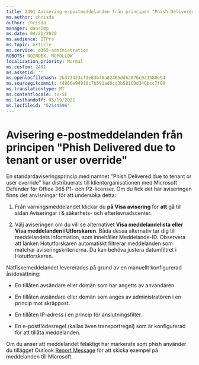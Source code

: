 ```yaml
---
title: 2491 Avisering e-postmeddelanden från principen "Phish Delivered due to tenant or user override"
ms.author: chrisda
author: chrisda
manager: dansimp
ms.date: 04/21/2020
ms.audience: ITPro
ms.topic: article
ms.service: o365-administration
ROBOTS: NOINDEX, NOFOLLOW
localization_priority: Normal
ms.custom: 2491
ms.assetid: ''
ms.openlocfilehash: 2b373423cf3e63b76a62465dd62076c023580e94
ms.sourcegitcommit: f4866e94918c7b591ad0cd3b58169d340bcc7f00
ms.translationtype: MT
ms.contentlocale: sv-SE
ms.lasthandoff: 05/19/2021
ms.locfileid: "52544596"
---
```

# <a name="alert-email-messages-from-the-phish-delivered-due-to-tenant-or-user-override-policy"></a>Avisering e-postmeddelanden från principen "Phish Delivered due to tenant or user override"

En standardaviseringsprincip med namnet "Phish Delivered due to tenant or user override" har distribuerats till klientorganisationen med Microsoft Defender för Office 365 P1- och P2-licenser. Om du fick det här aviseringen finns det anvisningar för att undersöka detta:

1. Från varningsmeddelandet klickar du **på Visa avisering** för **att** gå till sidan Aviseringar i & säkerhets- och efterlevnadscenter.

2. Välj aviseringen om du vill se alternativet **Visa meddelandelista eller** **Visa meddelanden i Utforskaren**. Båda dessa alternativ tar dig till meddelandets information, som innehåller Meddelande-ID. Observera att länken Hotutforskaren automatiskt filtrerar meddelanden som matchar aviseringskriterierna. Du kan behöva justera datumfiltret i Hotutforskaren.

Nätfiskemeddelandet levererades på grund av en manuellt konfigurerad åsidosättning:

- En tillåten avsändare eller domän som har angetts av användaren.

- En tillåten avsändare eller domän som anges av administratören i en princip mot skräppost.

- En tillåten IP-adress i en princip för anslutningsfilter.

- En e-postflödesregel (kallas även transportregel) som är konfigurerad för att tillåta meddelanden.

Om du anser att meddelandet felaktigt har markerats som phish använder du tillägget Outlook [Report Message](https://support.office.com/article/b5caa9f1-cdf3-4443-af8c-ff724ea719d2) för att skicka exempel på meddelanden till Microsoft.
